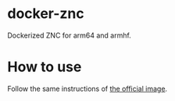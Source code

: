 # docker-znc
Dockerized ZNC for arm64 and armhf.

# How to use
Follow the same instructions of [the official image](https://hub.docker.com/_/znc/).